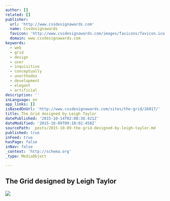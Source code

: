 ```yaml
---
author: []
related: []
publisher:
  url: 'http://www.cssdesignawards.com'
  name: Cssdesignawards
  favicon: 'http://www.cssdesignawards.com/images/favicons/favicon.ico'
  domain: www.cssdesignawards.com
keywords:
  - web
  - grid
  - design
  - user
  - inquisitive
  - conceptually
  - unorthodox
  - development
  - elegant
  - artificial
description: ''
inLanguage: en
app_links: []
isBasedOnUrl: 'http://www.cssdesignawards.com/sites/the-grid/26017/'
title: The Grid designed by Leigh Taylor
datePublished: '2015-10-14T02:08:36.421Z'
dateModified: '2015-10-09T09:10:02.458Z'
sourcePath: _posts/2015-10-09-the-grid-designed-by-leigh-taylor.md
published: true
inFeed: true
hasPage: false
inNav: false
_context: 'http://schema.org'
_type: MediaObject

---
```

<article style=""><h1>The Grid designed by Leigh Taylor</h1><p></p><img src="http://www.cssdesignawards.com/cdasites/2015/201502/20150218144540.jpg" /></article>